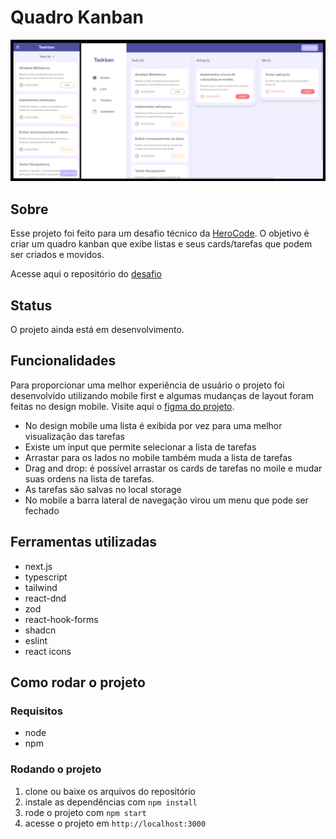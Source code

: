 # Quadro Kanban

<img src="images/screenshot.png" alt="Capturas de tela em um dispositivo móvel e em um computador">

## Sobre

Esse projeto foi feito para um desafio técnico da [HeroCode](https://github.com/HeroCodeBR/). O objetivo é criar um quadro kanban que exibe listas e seus cards/tarefas que podem ser criados e movidos.

Acesse aqui o repositório do [desafio](https://github.com/HeroCodeBR/01-tech-challenge)

## Status

O projeto ainda está em desenvolvimento.

## Funcionalidades

Para proporcionar uma melhor experiência de usuário o projeto foi desenvolvido utilizando mobile first e algumas mudanças de layout foram feitas no design mobile. Visite aqui o [figma do projeto](https://www.figma.com/file/0TAp62K2aCp76PMgUmRJd4/Tech-Challenge-Hero-Code-(Copy)?type=design&node-id=1%3A968&mode=design&t=OdHMkGs8oFIjJcrL-1).

- No design mobile uma lista é exibida por vez para uma melhor visualização das tarefas
- Existe um input que permite selecionar a lista de tarefas
- Arrastar para os lados no mobile também muda a lista de tarefas
- Drag and drop: é possível arrastar os cards de tarefas no moile e mudar suas ordens na lista de tarefas.
- As tarefas são salvas no local storage
- No mobile a barra lateral de navegação virou um menu que pode ser fechado

## Ferramentas utilizadas

- next.js
- typescript
- tailwind
- react-dnd
- zod
- react-hook-forms
- shadcn
- eslint
- react icons

## Como rodar o projeto

### Requisitos

- node
- npm

### Rodando o projeto

1. clone ou baixe os arquivos do repositório
2. instale as dependências com `npm install`
3. rode o projeto com `npm start`
4. acesse o projeto em `http://localhost:3000`
